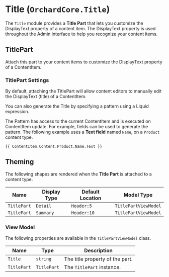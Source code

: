 # Title (`OrchardCore.Title`)

The `Title` module provides a **Title Part** that lets you customize the DisplayText property of a content item. The DisplayText property is used throughout the Admin interface to help you recognize your content items.

## TitlePart

Attach this part to your content items to customize the DisplayText property of a ContentItem.

### TitlePart Settings

By default, attaching the TitlePart will allow content editors to manually edit the DisplayText (title) of a ContentItem.

You can also generate the Title by specifying a pattern using a Liquid expression.

The Pattern has access to the current ContentItem and is executed on ContentItem update. For example, fields can be used to generate the pattern. The following example uses a __Text field__ named `Name`, on a `Product` content type.

```liquid
{{ ContentItem.Content.Product.Name.Text }}
```

## Theming

The following shapes are rendered when the **Title Part** is attached to a content type.

| Name        | Display Type | Default Location | Model Type           |
| ----------- | ------------ | ---------------- | -------------------- |
| `TitlePart` | `Detail`     | `Header:5`       | `TitlePartViewModel` |
| `TitlePart` | `Summary`    | `Header:10`      | `TitlePartViewModel` |

### View Model

The following properties are available in the `TitlePartViewModel` class.

| Name        | Type        | Description                     |
| ----------- | ----------- | ------------------------------- |
| `Title`     | `string`    | The title property of the part. |
| `TitlePart` | `TitlePart` | The `TitlePart` instance.       |
